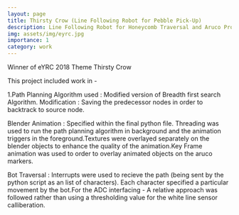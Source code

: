 ```yaml
---
layout: page
title: Thirsty Crow (Line Following Robot for Pebble Pick-Up)
description: Line Following Robot for Honeycomb Traversal and Aruco Processing for identifying pebbles on map. 
img: assets/img/eyrc.jpg
importance: 1
category: work
---
```

Winner of eYRC 2018 Theme Thirsty Crow

This project included work in -

1.Path Planning Algorithm used : Modified version of Breadth first search Algorithm. Modification : Saving the predecessor nodes in order to backtrack to source node.

Blender Animation : Specified within the final python file. Threading was used to run the path planning algorithm in background and the animation triggers in the foreground.Textures were overlayed separately on the blender objects to enhance the quality of the animation.Key Frame animation was used to order to overlay animated objects on the aruco markers.

Bot Traversal : Interrupts were used to recieve the path (being sent by the python script as an list of characters). Each character specified a particular movement by the bot.For the ADC interfacing - A relative approach was followed rather than using a thresholding value for the white line sensor calliberation.
    
